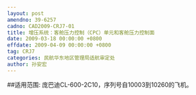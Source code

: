 ```yaml
---
layout: post
amendno: 39-6257
cadno: CAD2009-CRJ7-01
title: 增压系统：客舱压力控制（CPC）单元和客舱压力控制面
date: 2009-03-18 00:00:00 +0800
effdate: 2009-04-09 00:00:00 +0800
tag: CRJ7
categories: 民航华东地区管理局适航审定处
author: 孙安宏
---
```


##适用范围:
庞巴迪CL-600-2C10，序列号自10003到10260的飞机。

